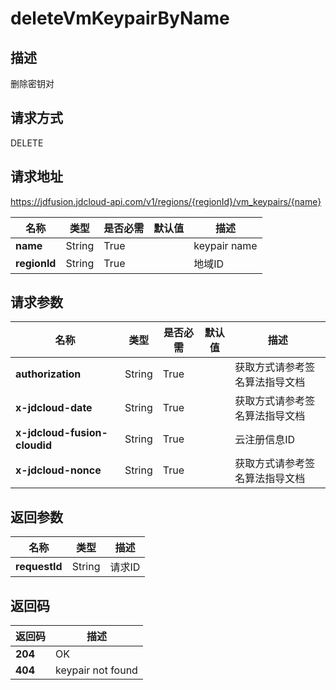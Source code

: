 # deleteVmKeypairByName


## 描述
删除密钥对

## 请求方式
DELETE

## 请求地址
https://jdfusion.jdcloud-api.com/v1/regions/{regionId}/vm_keypairs/{name}

|名称|类型|是否必需|默认值|描述|
|---|---|---|---|---|
|**name**|String|True| |keypair name|
|**regionId**|String|True| |地域ID|

## 请求参数
|名称|类型|是否必需|默认值|描述|
|---|---|---|---|---|
|**authorization**|String|True| |获取方式请参考签名算法指导文档|
|**x-jdcloud-date**|String|True| |获取方式请参考签名算法指导文档|
|**x-jdcloud-fusion-cloudid**|String|True| |云注册信息ID|
|**x-jdcloud-nonce**|String|True| |获取方式请参考签名算法指导文档|


## 返回参数
|名称|类型|描述|
|---|---|---|
|**requestId**|String|请求ID|


## 返回码
|返回码|描述|
|---|---|
|**204**|OK|
|**404**|keypair not found|
